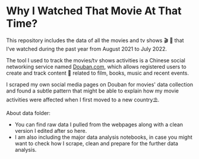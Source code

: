 # Why I Watched That Movie At That Time?


This repository includes the data of all the movies and tv shows 🎬 🎦 that I‘ve watched during the past year from August 2021 to July 2022. 

The tool I used to track the movies/tv shows activities is a Chinese social networking service named [Douban.com](https://movie.douban.com), which allows registered users to create and track content 📝 related to film, books, music and recent events. 

I scraped my own social media pages on Douban for movies' data collection and found a subtle pattern that might be able to explain how my movie activities were affected when I first moved to a new country⛱️.

About data folder:

- You can find raw data I pulled from the webpages along with a clean version I edited after so here. 
- I am also including the major data analysis notebooks, in case you might want to check how I scrape, clean and prepare for the further data analysis.

